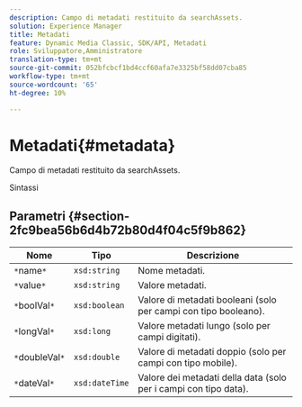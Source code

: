 ```yaml
---
description: Campo di metadati restituito da searchAssets.
solution: Experience Manager
title: Metadati
feature: Dynamic Media Classic, SDK/API, Metadati
role: Sviluppatore,Amministratore
translation-type: tm+mt
source-git-commit: 052bfcbcf1bd4ccf60afa7e3325bf58dd07cba85
workflow-type: tm+mt
source-wordcount: '65'
ht-degree: 10%

---
```



# Metadati{#metadata}

Campo di metadati restituito da searchAssets.

Sintassi

## Parametri {#section-2fc9bea56b6d4b72b80d4f04c5f9b862}

| Nome | Tipo | Descrizione |
|---|---|---|
| `*`name`*` | `xsd:string` | Nome metadati. |
| `*`value`*` | `xsd:string` | Valore metadati. |
| `*`boolVal`*` | `xsd:boolean` | Valore di metadati booleani (solo per campi con tipo booleano). |
| `*`longVal`*` | `xsd:long` | Valore metadati lungo (solo per campi digitati). |
| `*`doubleVal`*` | `xsd:double` | Valore di metadati doppio (solo per campi con tipo mobile). |
| `*`dateVal`*` | `xsd:dateTime` | Valore dei metadati della data (solo per i campi con tipo data). |


